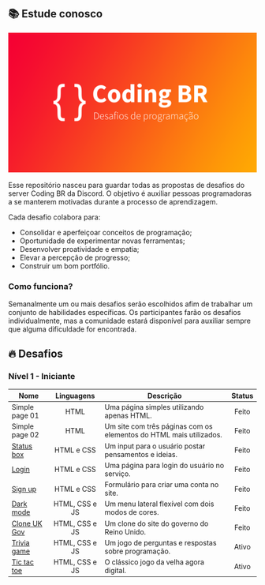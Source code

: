 ## :books: Estude conosco

![Banner Conding Br](./banner.png)

Esse repositório nasceu para guardar todas as propostas de desafios
do server Coding BR da Discord. O objetivo é auxiliar pessoas programadoras
a se manterem motivadas durante a processo de aprendizagem.

Cada desafio colabora para:

- Consolidar e aperfeiçoar conceitos de programação;
- Oportunidade de experimentar novas ferramentas;
- Desenvolver proatividade e empatia;
- Elevar a percepção de progresso;
- Construir um bom portfólio.

### Como funciona?
Semanalmente um ou mais desafios serão escolhidos afim de trabalhar um conjunto de habilidades específicas.
Os participantes farão os desafios individualmente, mas a comunidade estará disponível para auxiliar sempre
que alguma dificuldade for encontrada.

## :fire: Desafios

### Nível 1 - Iniciante
|       Nome      | Linguagens  | Descrição                                            | Status                |
|---------------|:------------:|------------------------------------------------------|:-----------------------:|
| Simple page 01 |    HTML    | Uma página simples utilizando apenas HTML.| Feito |
| Simple page 02 |    HTML    | Um site com três páginas com os elementos do HTML mais utilizados.| Feito |
| [Status box](./projetos/status.md) | HTML e CSS | Um input para o usuário postar pensamentos e ideias.| Feito |
| [Login](./projetos/login.md) | HTML e CSS | Uma página para login do usuário no serviço.| Feito|
| [Sign up](./projetos/inscricao.md) | HTML e CSS | Formulário para criar uma conta no site.| Feito |
| [Dark mode](./projetos/dark-mode.md) | HTML, CSS e JS | Um menu lateral flexível com dois modos de cores.| Feito |
| [Clone UK Gov](./projetos/clone-uk-gov.md) | HTML, CSS e JS | Um clone do site do governo do Reino Unido.| Feito |
| [Trivia game](./projetos/trivia-game.md) | HTML, CSS e JS | Um jogo de perguntas e respostas sobre programação.| Ativo |
| [Tic tac toe](./projetos/tic-tac-toe.md) | HTML, CSS e JS | O clássico jogo da velha agora digital.| Ativo |
